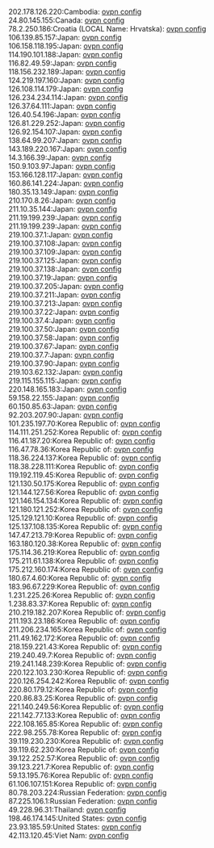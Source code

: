202.178.126.220:Cambodia: [ovpn config](vpn/202_178_126_220.ovpn)  
24.80.145.155:Canada: [ovpn config](vpn/24_80_145_155.ovpn)  
78.2.250.186:Croatia (LOCAL Name: Hrvatska): [ovpn config](vpn/78_2_250_186.ovpn)  
106.139.85.157:Japan: [ovpn config](vpn/106_139_85_157.ovpn)  
106.158.118.195:Japan: [ovpn config](vpn/106_158_118_195.ovpn)  
114.190.101.188:Japan: [ovpn config](vpn/114_190_101_188.ovpn)  
116.82.49.59:Japan: [ovpn config](vpn/116_82_49_59.ovpn)  
118.156.232.189:Japan: [ovpn config](vpn/118_156_232_189.ovpn)  
124.219.197.160:Japan: [ovpn config](vpn/124_219_197_160.ovpn)  
126.108.114.179:Japan: [ovpn config](vpn/126_108_114_179.ovpn)  
126.234.234.114:Japan: [ovpn config](vpn/126_234_234_114.ovpn)  
126.37.64.111:Japan: [ovpn config](vpn/126_37_64_111.ovpn)  
126.40.54.196:Japan: [ovpn config](vpn/126_40_54_196.ovpn)  
126.81.229.252:Japan: [ovpn config](vpn/126_81_229_252.ovpn)  
126.92.154.107:Japan: [ovpn config](vpn/126_92_154_107.ovpn)  
138.64.99.207:Japan: [ovpn config](vpn/138_64_99_207.ovpn)  
143.189.220.167:Japan: [ovpn config](vpn/143_189_220_167.ovpn)  
14.3.166.39:Japan: [ovpn config](vpn/14_3_166_39.ovpn)  
150.9.103.97:Japan: [ovpn config](vpn/150_9_103_97.ovpn)  
153.166.128.117:Japan: [ovpn config](vpn/153_166_128_117.ovpn)  
160.86.141.224:Japan: [ovpn config](vpn/160_86_141_224.ovpn)  
180.35.13.149:Japan: [ovpn config](vpn/180_35_13_149.ovpn)  
210.170.8.26:Japan: [ovpn config](vpn/210_170_8_26.ovpn)  
211.10.35.144:Japan: [ovpn config](vpn/211_10_35_144.ovpn)  
211.19.199.239:Japan: [ovpn config](vpn/211_19_199_239.ovpn)  
211.19.199.239:Japan: [ovpn config](vpn/211_19_199_239.ovpn)  
219.100.37.1:Japan: [ovpn config](vpn/219_100_37_1.ovpn)  
219.100.37.108:Japan: [ovpn config](vpn/219_100_37_108.ovpn)  
219.100.37.109:Japan: [ovpn config](vpn/219_100_37_109.ovpn)  
219.100.37.125:Japan: [ovpn config](vpn/219_100_37_125.ovpn)  
219.100.37.138:Japan: [ovpn config](vpn/219_100_37_138.ovpn)  
219.100.37.19:Japan: [ovpn config](vpn/219_100_37_19.ovpn)  
219.100.37.205:Japan: [ovpn config](vpn/219_100_37_205.ovpn)  
219.100.37.211:Japan: [ovpn config](vpn/219_100_37_211.ovpn)  
219.100.37.213:Japan: [ovpn config](vpn/219_100_37_213.ovpn)  
219.100.37.22:Japan: [ovpn config](vpn/219_100_37_22.ovpn)  
219.100.37.4:Japan: [ovpn config](vpn/219_100_37_4.ovpn)  
219.100.37.50:Japan: [ovpn config](vpn/219_100_37_50.ovpn)  
219.100.37.58:Japan: [ovpn config](vpn/219_100_37_58.ovpn)  
219.100.37.67:Japan: [ovpn config](vpn/219_100_37_67.ovpn)  
219.100.37.7:Japan: [ovpn config](vpn/219_100_37_7.ovpn)  
219.100.37.90:Japan: [ovpn config](vpn/219_100_37_90.ovpn)  
219.103.62.132:Japan: [ovpn config](vpn/219_103_62_132.ovpn)  
219.115.155.115:Japan: [ovpn config](vpn/219_115_155_115.ovpn)  
220.148.165.183:Japan: [ovpn config](vpn/220_148_165_183.ovpn)  
59.158.22.155:Japan: [ovpn config](vpn/59_158_22_155.ovpn)  
60.150.85.63:Japan: [ovpn config](vpn/60_150_85_63.ovpn)  
92.203.207.90:Japan: [ovpn config](vpn/92_203_207_90.ovpn)  
101.235.197.70:Korea Republic of: [ovpn config](vpn/101_235_197_70.ovpn)  
114.111.251.252:Korea Republic of: [ovpn config](vpn/114_111_251_252.ovpn)  
116.41.187.20:Korea Republic of: [ovpn config](vpn/116_41_187_20.ovpn)  
116.47.78.36:Korea Republic of: [ovpn config](vpn/116_47_78_36.ovpn)  
118.36.224.137:Korea Republic of: [ovpn config](vpn/118_36_224_137.ovpn)  
118.38.228.111:Korea Republic of: [ovpn config](vpn/118_38_228_111.ovpn)  
119.192.119.45:Korea Republic of: [ovpn config](vpn/119_192_119_45.ovpn)  
121.130.50.175:Korea Republic of: [ovpn config](vpn/121_130_50_175.ovpn)  
121.144.127.56:Korea Republic of: [ovpn config](vpn/121_144_127_56.ovpn)  
121.146.154.134:Korea Republic of: [ovpn config](vpn/121_146_154_134.ovpn)  
121.180.121.252:Korea Republic of: [ovpn config](vpn/121_180_121_252.ovpn)  
125.129.121.10:Korea Republic of: [ovpn config](vpn/125_129_121_10.ovpn)  
125.137.108.135:Korea Republic of: [ovpn config](vpn/125_137_108_135.ovpn)  
147.47.213.79:Korea Republic of: [ovpn config](vpn/147_47_213_79.ovpn)  
163.180.120.38:Korea Republic of: [ovpn config](vpn/163_180_120_38.ovpn)  
175.114.36.219:Korea Republic of: [ovpn config](vpn/175_114_36_219.ovpn)  
175.211.61.138:Korea Republic of: [ovpn config](vpn/175_211_61_138.ovpn)  
175.212.160.174:Korea Republic of: [ovpn config](vpn/175_212_160_174.ovpn)  
180.67.4.60:Korea Republic of: [ovpn config](vpn/180_67_4_60.ovpn)  
183.96.67.229:Korea Republic of: [ovpn config](vpn/183_96_67_229.ovpn)  
1.231.225.26:Korea Republic of: [ovpn config](vpn/1_231_225_26.ovpn)  
1.238.83.37:Korea Republic of: [ovpn config](vpn/1_238_83_37.ovpn)  
210.219.182.207:Korea Republic of: [ovpn config](vpn/210_219_182_207.ovpn)  
211.193.23.186:Korea Republic of: [ovpn config](vpn/211_193_23_186.ovpn)  
211.206.234.165:Korea Republic of: [ovpn config](vpn/211_206_234_165.ovpn)  
211.49.162.172:Korea Republic of: [ovpn config](vpn/211_49_162_172.ovpn)  
218.159.221.43:Korea Republic of: [ovpn config](vpn/218_159_221_43.ovpn)  
219.240.49.7:Korea Republic of: [ovpn config](vpn/219_240_49_7.ovpn)  
219.241.148.239:Korea Republic of: [ovpn config](vpn/219_241_148_239.ovpn)  
220.122.103.230:Korea Republic of: [ovpn config](vpn/220_122_103_230.ovpn)  
220.126.254.242:Korea Republic of: [ovpn config](vpn/220_126_254_242.ovpn)  
220.80.179.12:Korea Republic of: [ovpn config](vpn/220_80_179_12.ovpn)  
220.86.83.25:Korea Republic of: [ovpn config](vpn/220_86_83_25.ovpn)  
221.140.249.56:Korea Republic of: [ovpn config](vpn/221_140_249_56.ovpn)  
221.142.77.133:Korea Republic of: [ovpn config](vpn/221_142_77_133.ovpn)  
222.108.165.85:Korea Republic of: [ovpn config](vpn/222_108_165_85.ovpn)  
222.98.255.78:Korea Republic of: [ovpn config](vpn/222_98_255_78.ovpn)  
39.119.230.230:Korea Republic of: [ovpn config](vpn/39_119_230_230.ovpn)  
39.119.62.230:Korea Republic of: [ovpn config](vpn/39_119_62_230.ovpn)  
39.122.252.57:Korea Republic of: [ovpn config](vpn/39_122_252_57.ovpn)  
39.123.221.7:Korea Republic of: [ovpn config](vpn/39_123_221_7.ovpn)  
59.13.195.76:Korea Republic of: [ovpn config](vpn/59_13_195_76.ovpn)  
61.106.107.151:Korea Republic of: [ovpn config](vpn/61_106_107_151.ovpn)  
80.78.203.224:Russian Federation: [ovpn config](vpn/80_78_203_224.ovpn)  
87.225.106.1:Russian Federation: [ovpn config](vpn/87_225_106_1.ovpn)  
49.228.96.31:Thailand: [ovpn config](vpn/49_228_96_31.ovpn)  
198.46.174.145:United States: [ovpn config](vpn/198_46_174_145.ovpn)  
23.93.185.59:United States: [ovpn config](vpn/23_93_185_59.ovpn)  
42.113.120.45:Viet Nam: [ovpn config](vpn/42_113_120_45.ovpn)  
